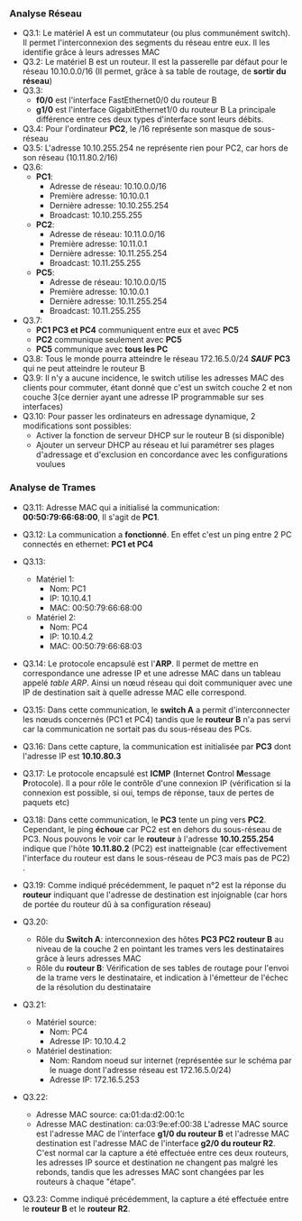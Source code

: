 ### Analyse Réseau

- Q3.1: Le matériel A est un commutateur (ou plus communément switch). Il permet l'interconnexion des segments du réseau entre eux. Il les identifie grâce à leurs adresses MAC
- Q3.2: Le matériel B est un routeur. Il est la passerelle par défaut pour le réseau 10.10.0.0/16 (Il permet, grâce à sa table de routage, de **sortir du réseau**)
- Q3.3:
	- **f0/0** est l'interface FastEthernet0/0 du routeur B
	- **g1/0** est l'interface GigabitEthernet1/0 du routeur B
	La principale différence entre ces deux types d'interface sont leurs débits.
- Q3.4: Pour l'ordinateur **PC2**, le /16 représente son masque de sous-réseau
- Q3.5: L'adresse 10.10.255.254 ne représente rien pour PC2, car hors de son réseau (10.11.80.2/16)
- Q3.6:
	- **PC1**:
		- Adresse de réseau: 10.10.0.0/16
		- Première adresse: 10.10.0.1
		- Dernière adresse: 10.10.255.254
		- Broadcast: 10.10.255.255
	- **PC2**:
		- Adresse de réseau: 10.11.0.0/16
		- Première adresse: 10.11.0.1
		- Dernière adresse: 10.11.255.254
		- Broadcast: 10.11.255.255
	- **PC5**:
		- Adresse de réseau: 10.10.0.0/15
		- Première adresse: 10.10.0.1
		- Dernière adresse: 10.11.255.254
		- Broadcast: 10.11.255.255
- Q3.7:
	- **PC1 PC3 et PC4** communiquent entre eux et avec **PC5**
	- **PC2** communique seulement avec **PC5**
	- **PC5** communique avec **tous les PC**
- Q3.8: Tous le monde pourra atteindre le réseau 172.16.5.0/24 _**SAUF**_ **PC3** qui ne peut atteindre le routeur B
- Q3.9: Il n'y a aucune incidence, le switch utilise les adresses MAC des clients pour commuter, étant donné que c'est un switch couche 2 et non couche 3(ce dernier ayant une adresse IP programmable sur ses interfaces)
- Q3.10: Pour passer les ordinateurs en adressage dynamique, 2 modifications sont possibles:
	- Activer la fonction de serveur DHCP sur le routeur B (si disponible)
	- Ajouter un serveur DHCP au réseau et lui paramétrer ses plages d'adressage et d'exclusion en concordance avec les configurations voulues

### Analyse de Trames

- Q3.11: Adresse MAC qui a initialisé la communication: **00:50:79:66:68:00**, Il s'agit de **PC1**.
- Q3.12: La communication a **fonctionné**. En effet c'est un ping entre 2 PC connectés en ethernet: **PC1 et PC4**
- Q3.13: 
	- Matériel 1:
		- Nom: PC1
		- IP: 10.10.4.1
		- MAC: 00:50:79:66:68:00
	- Matériel 2:
		- Nom: PC4
		- IP: 10.10.4.2
		- MAC: 00:50:79:66:68:03
- Q3.14: Le  protocole encapsulé est l'**ARP**. Il permet de mettre en correspondance une adresse IP et une adresse MAC dans un tableau appelé _table ARP_. Ainsi un nœud réseau qui doit communiquer avec une IP de destination sait à quelle adresse MAC elle correspond.
- Q3.15: Dans cette communication, le **switch A** a permit d'interconnecter les nœuds concernés (PC1 et PC4) tandis que le **routeur B** n'a pas servi car la communication ne sortait pas du sous-réseau des PCs.
- Q3.16: Dans cette capture, la communication est initialisée par **PC3** dont l'adresse IP est **10.10.80.3**
- Q3.17: Le protocole encapsulé est **ICMP** (**I**nternet **C**ontrol **M**essage **P**rotocole). Il a pour rôle le contrôle d'une connexion IP (vérification si la connexion est possible, si oui, temps de réponse, taux de pertes de paquets etc)
- Q3.18: Dans cette communication, le **PC3** tente un ping vers **PC2**. Cependant, le ping **échoue** car PC2 est en dehors du sous-réseau de PC3. Nous pouvons le voir car le **routeur** à l'adresse **10.10.255.254** indique que l'hôte **10.11.80.2** (PC2) est inatteignable (car effectivement l'interface du routeur est dans le sous-réseau de PC3 mais pas de PC2) .
- Q3.19: Comme indiqué précédemment, le paquet n°2 est la réponse du **routeur** indiquant que l'adresse de destination est injoignable (car hors de portée du routeur dû à sa configuration réseau)
- Q3.20: 
	- Rôle du **Switch A**: interconnexion des hôtes **PC3 PC2 routeur B** au niveau de la couche 2 en pointant les trames vers les destinataires grâce à leurs adresses MAC
	- Rôle du **routeur B**: Vérification de ses tables de routage pour l'envoi de la trame vers le destinataire, et indication à l'émetteur de l'échec de la résolution du destinataire


- Q3.21:
	- Matériel source:
		- Nom: PC4
		- Adresse IP: 10.10.4.2
	- Matériel destination:
		- Nom: Random noeud sur internet (représentée sur le schéma par le nuage dont l'adresse réseau est  172.16.5.0/24)
		- Adresse IP: 172.16.5.253
- Q3.22:
	- Adresse MAC source: ca:01:da:d2:00:1c
	- Adresse MAC destination: ca:03:9e:ef:00:38
	L'adresse MAC source est l'adresse MAC de l'interface **g1/0 du routeur B** et l'adresse MAC destination est l'adresse MAC de l'interface **g2/0 du routeur R2**. C'est normal car la capture a été effectuée entre ces deux routeurs, les adresses IP source et destination ne changent pas malgré les rebonds, tandis que les adresses MAC sont changées par les routeurs à chaque "étape".
- Q3.23: Comme indiqué précédemment, la capture a été effectuée entre le **routeur B** et le **routeur R2**.